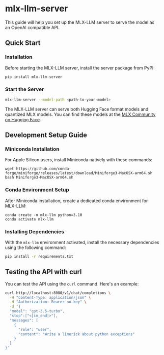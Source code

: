 # mlx-llm-server

This guide will help you set up the MLX-LLM server to serve the model as an OpenAI compatible API.

## Quick Start

### Installation

Before starting the MLX-LLM server, install the server package from PyPI:

```bash
pip install mlx-llm-server
```
### Start the Server

```bash
mlx-llm-server --model-path <path-to-your-model>
```
The MLX-LLM server can serve both Hugging Face format models and quantized MLX models. You can find these models at the [MLX Community on Hugging Face](https://huggingface.co/mlx-community).

## Development Setup Guide
### Miniconda Installation
For Apple Silicon users, install Miniconda natively with these commands:
```
wget https://github.com/conda-forge/miniforge/releases/latest/download/Miniforge3-MacOSX-arm64.sh
bash Miniforge3-MacOSX-arm64.sh
```

### Conda Environment Setup
After Miniconda installation, create a dedicated conda environment for MLX-LLM:
```
conda create -n mlx-llm python=3.10
conda activate mlx-llm
```
### Installing Dependencies

With the `mlx-llm` environment activated, install the necessary dependencies using the following command:

```bash
pip install -r requirements.txt
```

## Testing the API with curl

You can test the API using the `curl` command. Here's an example:

```bash
curl http://localhost:8080/v1/chat/completions \
  -H "Content-Type: application/json" \
  -H "Authorization: Bearer no-key" \
  -d '{
  "model": "gpt-3.5-turbo",
  "stop":["<|im_end|>"],
  "messages": [
    {
      "role": "user",
      "content": "Write a limerick about python exceptions"
    }
  ]
}'
```
